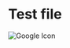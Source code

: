 # Test file

![Google Icon]([https://octodex.github.com/images/yaktocat.png](https://www.google.com/imgres?imgurl=https%3A%2F%2Fblog.hubspot.com%2Fhubfs%2Fimage8-2.jpg&tbnid=2FEMalISLOerzM&vet=12ahUKEwjPnuDjvraBAxXqh_0HHRvfBs0QMygAegQIARBz..i&imgrefurl=https%3A%2F%2Fblog.hubspot.com%2Fmarketing%2Fgoogle-logo-history&docid=hEGKA2JoH-lywM&w=1604&h=802&q=google%20logo&ved=2ahUKEwjPnuDjvraBAxXqh_0HHRvfBs0QMygAegQIARBz)https://www.google.com/imgres?imgurl=https%3A%2F%2Fblog.hubspot.com%2Fhubfs%2Fimage8-2.jpg&tbnid=2FEMalISLOerzM&vet=12ahUKEwjPnuDjvraBAxXqh_0HHRvfBs0QMygAegQIARBz..i&imgrefurl=https%3A%2F%2Fblog.hubspot.com%2Fmarketing%2Fgoogle-logo-history&docid=hEGKA2JoH-lywM&w=1604&h=802&q=google%20logo&ved=2ahUKEwjPnuDjvraBAxXqh_0HHRvfBs0QMygAegQIARBz)
